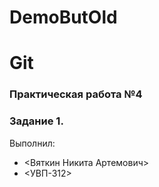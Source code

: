 # DemoButOld


# Git
### Практическая работа №4
### Задание 1.
Выполнил:
* <Вяткин Никита Артемович>
* <УВП-312>
